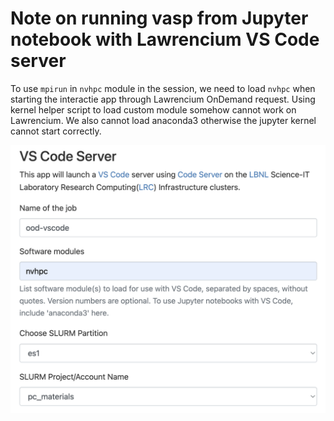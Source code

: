 

# Note on running vasp from Jupyter notebook with Lawrencium VS Code server

To use `mpirun` in `nvhpc` module in the session, we need to load `nvhpc` when starting the interactie app through Lawrencium OnDemand request. Using kernel helper script to load custom module somehow cannot work on Lawrencium. We also cannot load anaconda3 otherwise the jupyter kernel cannot start correctly.

![alt text](image.png)